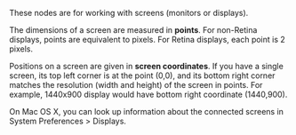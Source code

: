 These nodes are for working with screens (monitors or displays).

The dimensions of a screen are measured in **points**. For non-Retina displays, points are equivalent to pixels. For Retina displays, each point is 2 pixels.

Positions on a screen are given in **screen coordinates**. If you have a single screen, its top left corner is at the point (0,0), and its bottom right corner matches the resolution (width and height) of the screen in points. For example, 1440x900 display would have bottom right coordinate (1440,900).

On Mac OS X, you can look up information about the connected screens in System Preferences > Displays.
